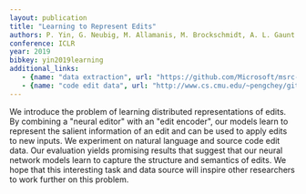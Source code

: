 ```yaml
---
layout: publication
title: "Learning to Represent Edits"
authors: P. Yin, G. Neubig, M. Allamanis, M. Brockschmidt, A. L. Gaunt
conference: ICLR
year: 2019
bibkey: yin2019learning
additional_links:
   - {name: "data extraction", url: "https://github.com/Microsoft/msrc-dpu-learning-to-represent-edits"}
   - {name: "code edit data", url: "http://www.cs.cmu.edu/~pengchey/githubedits.zip"}
---
```

We introduce the problem of learning distributed representations of edits. By combining a
"neural editor" with an "edit encoder", our models learn to represent the salient
information of an edit and can be used to apply edits to new inputs.
We experiment on natural language and source code edit data. Our evaluation yields
promising results that suggest that our neural network models learn to capture
the structure and semantics of edits. We hope that this interesting task and
data source will inspire other researchers to work further on this problem.
